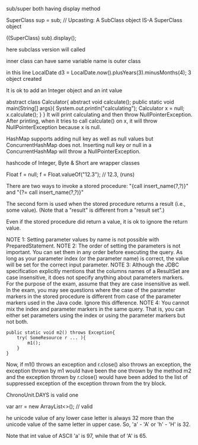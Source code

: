 

sub/super both having display method 

SuperClass sup = sub; // Upcasting: A SubClass object IS-A SuperClass object

((SuperClass) sub).display();


here subclass version will called




inner class can have same variable name is outer class




in this line
LocalDate d3 = LocalDate.now().plusYears(3).minusMonths(4);
3 object created



It is ok to add an Integer object and an int value




abstract class Calculator{
   abstract void calculate();
   public static void main(String[] args){
      System.out.println("calculating");
      Calculator x = null;
      x.calculate();
   }
}
It will print calculating and then throw NullPointerException.
After printing, when it tries to call calculate() on x, it will throw NullPointerException because x is null.





HashMap supports adding null key as well as null values but ConcurrentHashMap does not. Inserting null key or null in a ConcurrentHashMap will throw a NullPointerException.




hashcode of Integer, Byte & Short are wrapper classes



Float f = null;
f = Float.valueOf("12.3"); // 12.3, (runs)





There are two ways to invoke a stored procedure:
"{call insert_name(?,?)}"
and
"{?= call insert_name(?,?)}"

The second form is used when the stored procedure returns a result (i.e., some value). (Note that a "result" is different from a "result set".)

Even if the stored procedure did return a value, it is ok to ignore the return value.




NOTE 1: Setting parameter values by name is not possible with PreparedStatement.
NOTE 2: The order of setting the parameters is not important. You can set them in any order before executing the query. As long as your parameter index (or the parameter name) is correct, the value will be set for the correct input parameter.
NOTE 3: Although the JDBC specification explicitly mentions that the columns names of a ResultSet are case insensitive, it does not specify anything about parameters markers. For the purpose of the exam, assume that they are case insensitive as well. In the exam, you may see questions where the case of the parameter markers in the stored procedure is different from case of the parameter markers used in the Java code. Ignore this difference.
NOTE 4: You cannot mix the index and parameter markers in the same query. That is, you can either set parameters using the index or using the parameter markers but not both.





    public static void m2() throws Exception{
        try( SomeResource r ... ){
            m1();
        }
    }
Now, if m1() throws an exception and r.close() also throws an exception, the exception thrown by m1 would have been the one thrown by the method m2 and the exception thrown by r.close() would have been added to the list of suppressed exception of the exception thrown from the try block.




ChronoUnit.DAYS is valid one



  var arr = new ArrayList<>();  // valid

  
  he unicode value of any lower case letter is always 32 more than the unicode value of the same letter in upper case. So, 'a' - 'A' or 'h' - 'H' is 32.

Note that int value of ASCII 'a' is 97, while that of 'A' is 65.
 